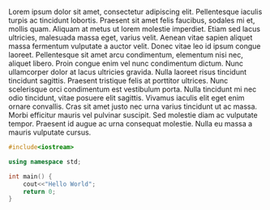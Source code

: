Lorem ipsum dolor sit amet, consectetur adipiscing elit.
Pellentesque iaculis turpis ac tincidunt lobortis.
Praesent sit amet felis faucibus, sodales mi et, mollis quam.
Aliquam at metus ut lorem molestie imperdiet.
Etiam sed lacus ultricies, malesuada massa eget, varius velit.
Aenean vitae sapien aliquet massa fermentum vulputate a auctor velit.
Donec vitae leo id ipsum congue laoreet.
Pellentesque sit amet arcu condimentum, elementum nisi nec, aliquet libero.
Proin congue enim vel nunc condimentum dictum.
Nunc ullamcorper dolor at lacus ultricies gravida.
Nulla laoreet risus tincidunt tincidunt sagittis.
Praesent tristique felis at porttitor ultrices.
Nunc scelerisque orci condimentum est vestibulum porta.
Nulla tincidunt mi nec odio tincidunt, vitae posuere elit sagittis.
Vivamus iaculis elit eget enim ornare convallis.
Cras sit amet justo nec urna varius tincidunt ut ac massa.
Morbi efficitur mauris vel pulvinar suscipit.
Sed molestie diam ac vulputate tempor.
Praesent id augue ac urna consequat molestie.
Nulla eu massa a mauris vulputate cursus.

[same-as-file]: <> (reference.cpp)
```cpp
#include<iostream>

using namespace std;

int main() {
    cout<<"Hello World";
    return 0;
}
```